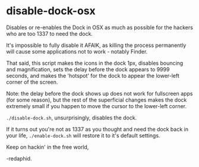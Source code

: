 # disable-dock-osx
Disables or re-enables the Dock in OSX as much as possible for the hackers who are too 1337 to need the dock.

It's impossible to fully disable it AFAIK, as killing the process permanently will cause some applications not to work - notably Finder.

That said, this script makes the icons in the dock 1px, disables bouncing and magnification, sets the delay before the dock appears to 9999 seconds, and makes the 'hotspot' for the dock to appear the lower-left corner of the screen.

Note: the delay before the dock shows up does not work for fullscreen apps (for some reason), but the rest of the superficial changes makes the dock extremely small if you happen to move the cursor to the lower-left corner.

```./disable-dock.sh```, unsurprisingly, disables the dock. 

If it turns out you're not as 1337 as you thought and need the dock back in your life, ```./enable-dock.sh``` will restore it to it's default settings.

Keep on hackin' in the free world,

  -redaphid.
